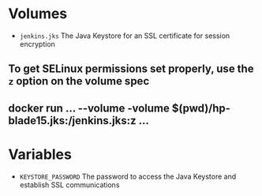 # Volumes

* `jenkins.jks`
  The Java Keystore for an SSL certificate for session encryption

To get SELinux permissions set properly, use the `z` option on the volume spec
---
docker run ... --volume -volume $(pwd)/hp-blade15.jks:/jenkins.jks:z ...
---


# Variables

* `KEYSTORE_PASSWORD`
  The password to access the Java Keystore and establish SSL communications

